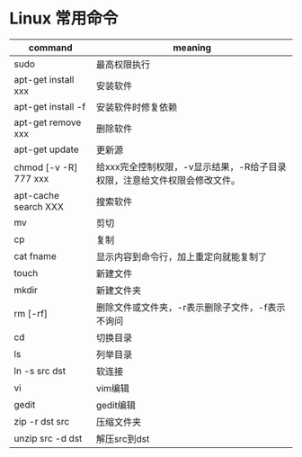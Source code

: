 # Linux 常用命令
command                 |meaning        
------------------------|---------------
sudo                    |最高权限执行
apt-get install xxx     |安装软件
apt-get install -f      |安装软件时修复依赖
apt-get remove xxx      |删除软件
apt-get update          |更新源
chmod [-v -R] 777 xxx   |给xxx完全控制权限，-v显示结果，-R给子目录权限，注意给文件权限会修改文件。        
apt-cache search XXX    |搜索软件        
mv                      |剪切           
cp                      |复制
cat fname               |显示内容到命令行，加上重定向就能复制了
touch                   |新建文件
mkdir                   |新建文件夹
rm [-rf]                |删除文件或文件夹，-r表示删除子文件，-f表示不询问
cd                      |切换目录
ls                      |列举目录
ln -s src dst           |软连接
vi                      |vim编辑
gedit                   |gedit编辑
zip -r dst src          |压缩文件夹
unzip src -d dst        |解压src到dst
